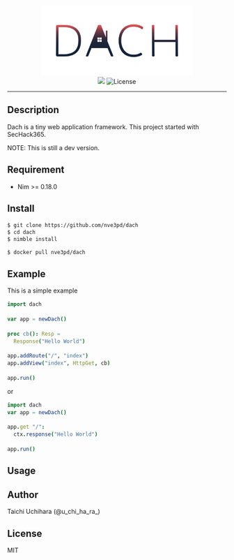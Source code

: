 <div align="center">
  <img src="img/logo.svg" width=350>
</div>

<div align="center">
  <img src="https://travis-ci.com/nve3pd/Dach.svg?branch=master">
  <img src="https://img.shields.io/github/license/MasoniteFramework/core.svg" alt="License"> 
</div>

---

## Description
Dach is a tiny web application framework. This project started with SecHack365.  

NOTE: This is still a dev version. 

## Requirement

- Nim >= 0.18.0

## Install

```
$ git clone https://github.com/nve3pd/dach
$ cd dach
$ nimble install
```

```
$ docker pull nve3pd/dach
```

## Example

This is a simple example

```nim
import dach

var app = newDach()

proc cb(): Resp =
  Response("Hello World")

app.addRoute("/", "index")
app.addView("index", HttpGet, cb)

app.run()
```

or 

```nim
import dach
var app = newDach()
      
app.get "/":
  ctx.response("Hello World")
      
app.run()
```

## Usage

## Author
Taichi Uchihara (@u\_chi\_ha\_ra\_)

## License
MIT

